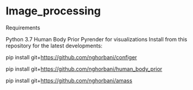 # Image_processing

Requirements

Python 3.7
Human Body Prior
Pyrender for visualizations
Install from this repository for the latest developments:

pip install git+https://github.com/nghorbani/configer


pip install git+https://github.com/nghorbani/human_body_prior


pip install git+https://github.com/nghorbani/amass
